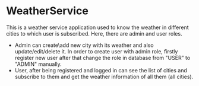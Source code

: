 # WeatherService
This is a weather service application used to know the weather in different cities to which user is subscribed.
Here, there are admin and user roles. 
* Admin can create\add new city with its weather and also update/edit/delete it. In order to create user with admin role, firstly register new user after that change the role in database from "USER" to "ADMIN" manually.
* User, after being registered and logged in can see the list of cities and subscribe to them and get the weather information of all them (all cities).

